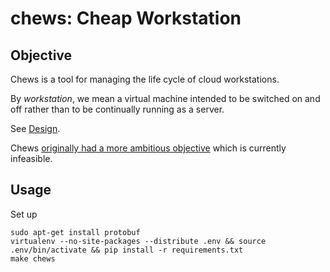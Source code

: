 # chews: Cheap Workstation

## Objective

Chews is a tool for managing the life cycle of cloud workstations.

By _workstation_, we mean a virtual machine intended to be switched on
and off rather than to be continually running as a server.

See [Design](docs/design.md).

Chews [originally had a more ambitious
objective](docs/original_objective.md) which is currently infeasible.

## Usage

Set up

    sudo apt-get install protobuf
    virtualenv --no-site-packages --distribute .env && source .env/bin/activate && pip install -r requirements.txt
    make chews

